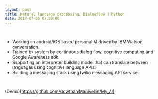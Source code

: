 ```yaml
---
layout: post
title: Natural language processing, Dialogflow | Python
date: 2017-07-06 07:59:00
---
```

<br/>
<ul>
  <li> Working on android/iOS based personal AI driven by IBM Watson conversation. </li>
  <li>Trained by system by continuous dialog flow, cognitive computing and Google Awareness sdk. </li>
<li> Supporting an interpreter building model that can translate between languages using cognitive language APIs. </li>
  <li> Building a messaging stack using twilio messaging API service </li>
  </ul>
  <br/>

(Demo)[https://github.com/GowthamManivelan/My_AI]

